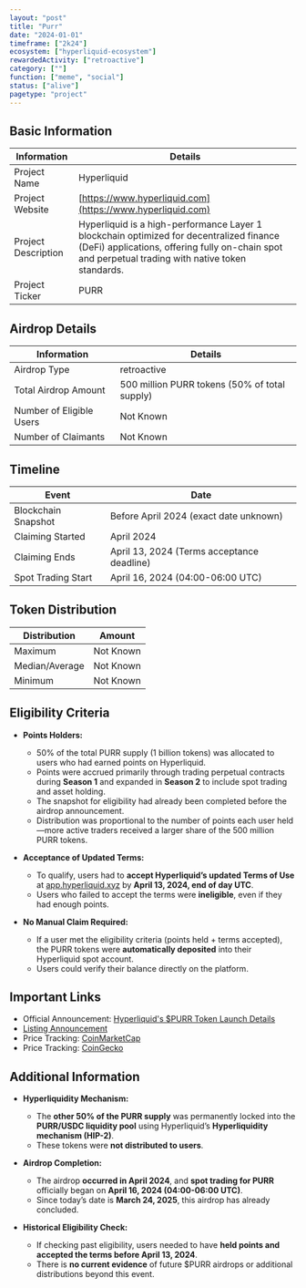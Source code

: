 ```yaml
---
layout: "post"
title: "Purr"
date: "2024-01-01"
timeframe: ["2k24"]
ecosystem: ["hyperliquid-ecosystem"]
rewardedActivity: ["retroactive"]
category: [""]
function: ["meme", "social"]
status: ["alive"]
pagetype: "project"
---
```


## Basic Information

| Information         | Details                                                                                                                                                                                       |
| ------------------- | --------------------------------------------------------------------------------------------------------------------------------------------------------------------------------------------- |
| Project Name        | Hyperliquid                                                                                                                                                                                   |
| Project Website     | [https://www.hyperliquid.com](https://www.hyperliquid.com)                                                                                                                                    |
| Project Description | Hyperliquid is a high-performance Layer 1 blockchain optimized for decentralized finance (DeFi) applications, offering fully on-chain spot and perpetual trading with native token standards. |
| Project Ticker      | PURR                                                                                                                                                                                          |

## Airdrop Details

| Information              | Details                                       |
| ------------------------ | --------------------------------------------- |
| Airdrop Type             | retroactive                                   |
| Total Airdrop Amount     | 500 million PURR tokens (50% of total supply) |
| Number of Eligible Users | Not Known                                     |
| Number of Claimants      | Not Known                                     |

## Timeline

| Event               | Date                                       |
| ------------------- | ------------------------------------------ |
| Blockchain Snapshot | Before April 2024 (exact date unknown)     |
| Claiming Started    | April 2024                                 |
| Claiming Ends       | April 13, 2024 (Terms acceptance deadline) |
| Spot Trading Start  | April 16, 2024 (04:00-06:00 UTC)           |

## Token Distribution

| Distribution   | Amount    |
| -------------- | --------- |
| Maximum        | Not Known |
| Median/Average | Not Known |
| Minimum        | Not Known |

## Eligibility Criteria

- **Points Holders:**

  - 50% of the total PURR supply (1 billion tokens) was allocated to users who had earned points on Hyperliquid.
  - Points were accrued primarily through trading perpetual contracts during **Season 1** and expanded in **Season 2** to include spot trading and asset holding.
  - The snapshot for eligibility had already been completed before the airdrop announcement.
  - Distribution was proportional to the number of points each user held—more active traders received a larger share of the 500 million PURR tokens.

- **Acceptance of Updated Terms:**

  - To qualify, users had to **accept Hyperliquid’s updated Terms of Use** at [app.hyperliquid.xyz](https://app.hyperliquid.xyz) by **April 13, 2024, end of day UTC**.
  - Users who failed to accept the terms were **ineligible**, even if they had enough points.

- **No Manual Claim Required:**
  - If a user met the eligibility criteria (points held + terms accepted), the PURR tokens were **automatically deposited** into their Hyperliquid spot account.
  - Users could verify their balance directly on the platform.

## Important Links

- Official Announcement: [Hyperliquid's $PURR Token Launch Details](https://x.com/HyperliquidX/status/1773531180815507473)
- [Listing Announcement](https://x.com/HyperliquidX/status/1780079468918587507)
- Price Tracking: [CoinMarketCap](https://coinmarketcap.com/currencies/purr)
- Price Tracking: [CoinGecko](https://www.coingecko.com/en/coins/purr)

## Additional Information

- **Hyperliquidity Mechanism:**

  - The **other 50% of the PURR supply** was permanently locked into the **PURR/USDC liquidity pool** using Hyperliquid’s **Hyperliquidity mechanism (HIP-2)**.
  - These tokens were **not distributed to users**.

- **Airdrop Completion:**

  - The airdrop **occurred in April 2024**, and **spot trading for PURR** officially began on **April 16, 2024 (04:00-06:00 UTC)**.
  - Since today’s date is **March 24, 2025**, this airdrop has already concluded.

- **Historical Eligibility Check:**
  - If checking past eligibility, users needed to have **held points and accepted the terms before April 13, 2024**.
  - There is **no current evidence** of future $PURR airdrops or additional distributions beyond this event.